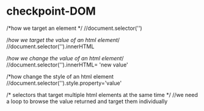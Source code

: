 # checkpoint-DOM
/*how we target an element */ 
//document.selector('')

/*how we target the value of an html element*/
//document.selector('').innerHTML

/*how we change the value of an html element*/
//document.selector('').innerHTML= 'new value'

/*how change the style of an  html element 
//document.selector('').style.property='value'


/* selectors that target multiple html elements at the same time  */
//we need a loop to browse the value returned and target them individually 
